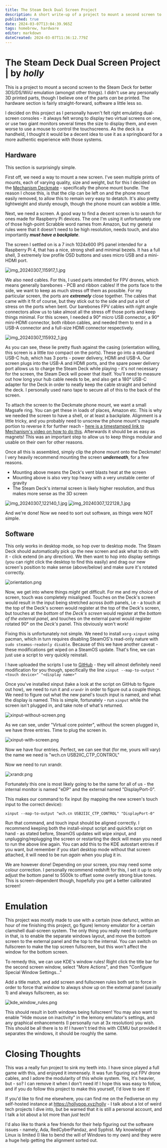 ```yaml
---
title: The Steam Deck Dual Screen Project
description: A short write-up of a project to mount a second screen to the Steam Deck with touch support and easy removal, without 3D printing anything.
published: true
date: 2024-03-07T13:04:39.965Z
tags: homebrew, hardware
editor: markdown
dateCreated: 2024-03-07T11:36:12.779Z
---
```


# The Steam Deck Dual Screen Project | by *holly*

This is a project to mount a second screen to the Steam Deck for better 3DS/DS/WiiU emulation (amongst other things). I didn't use any personally 3D printed parts, though I believe one of the parts *can* be printed. The hardware section is fairly straight-forward, software a little less so.

I decided on this project as I personally haven't felt right emulating dual-screen consoles - it always felt wrong to display two virtual screens on one, or use two giant monitors several times the size to display them, and even worse to use a mouse to control the touchscreens. As the deck is a handheld, I thought it would be a decent idea to use it as a springboard for a more authentic experience with those systems.

## Hardware

This section is surprisingly simple. 

First off, we need a way to mount a new screen. I've seen multiple prints of mounts, each of varying quality, size and weight, but for this I decided on the [Mechanism Deckmate](https://getmechanism.com/) - specifically the phone mount bundle. The reason I chose this, is that the clip can be left on and the phone mount easily removed, to allow this to remain *very* easy to detatch. It's also pretty lightweight and sturdy enough, though the phone mount can wobble a little. 

Next, we need a screen. A good way to find a decent screen is to search for ones made for Raspberry Pi devices. The one I'm using it unfortunately one of those high-point Scrabble word names from Amazon, but my general rules were that it doesn't need to be high resolution, needs touch, and also importantly ***must have a backplate***.

The screen I settled on is a 7 inch 1024x600 IPS panel intended for a Raspberry Pi 4, that has a nice, strong shell and minimal bezels. It has a full shell, 3 extremely low profile OSD buttons and uses micro USB and a mini-HDMI port.

![img_20240307_115917_1.jpg](/wiki/dual-screen-project/img_20240307_115917_1.jpg)

We also need cables. For this, I used parts intended for FPV drones, which means generally barebones - PCB and ribbon cables! If the ports face to the side, we want to keep as much stress off them as possible. For my particular screen, the ports are ***extremely*** close together. The cables that came with it fit of course, but they stick out to the side and put a lot of stress on the ports when bent. Our barebones FPV cables with right angle connectors allow us to take almost all the stress off those ports and keep things minimal. For this screen, I needed a 90° micro USB connector, a 90° mini-HDMI connector, both ribbon cables, and needed them to end in a USB-A connector and a full-size HDMI connector respectively.

![img_20240307_115932_1.jpg](/wiki/dual-screen-project/img_20240307_115932_1.jpg)

As you can see, these lie pretty flush against the casing (orientation willing, this screen is a little *too* compact on the ports). These go into a standard USB-C hub, which has 3 ports - power delivery, HDMI and USB-A. Our screen plugs into the USB-A and HDMI ports, and the spare power delivery port allows us to charge the Steam Deck while playing - it's not necessary for the screen, the Steam Deck will power that itself. You'll need to measure out how long your hub cable needs to be, and also get a 180° USB-C adapter for the Deck in order to neatly keep the cable straight and behind the deck. I personally used nano tape to secure all of this to the back of the screen.

To attach the screen to the Deckmate phone mount, we want a small Magsafe ring. You can get these in loads of places, Amazon etc. This is why we needed the screen to have a shell, or at least a backplate. Alignment is a little tricky, and you probably need to unscrew the phone mount's magsafe portion to reverse it for further reach - [here is a timestamped link to Mechanism's video on how to do this](https://youtu.be/axkgBOhTh0s?t=118). Afterwards it should be as easy as magnets! This was an important step to allow us to keep things modular and usable on their own for other reasons.

Once all this is assembled, simply clip the phone mount onto the Deckmate! I very heavily recommend mounting the screen ***underneath***, for a few reasons.
- Mounting above means the Deck's vent blasts heat at the screen
- Mounting above is also very top heavy with a very unstable center of gravity
- The Steam Deck's internal screen is likely higher resolution, and thus makes more sense as the 3D screen

![img_20240307_122140_1.jpg](/wiki/dual-screen-project/img_20240307_122140_1.jpg)
![img_20240307_122128_1.jpg](/wiki/dual-screen-project/img_20240307_122128_1.jpg)

And we're done! Now we need to sort out software, as things were NOT simple.

## Software

This only works in desktop mode, so hop over to desktop mode. The Steam Deck should automatically pick up the new screen and ask what to do with it - click extend (in any direction). We then want to hop into display settings (you can right click the desktop to find this easily) and drag our new screen's position to make sense (above/below) and make sure it's rotated correctly. 

![orientation.png](/wiki/dual-screen-project/orientation.png)

Now, we get into where things *might* get difficult. For me and my choice of screen, touch was completely misaligned. Touches on the Deck's screen would result in the input being stretched across *both* panels, i.e - a touch at the top of the Deck's screen would register at the top of the Deck's screen, but touches at the *bottom* of the *Deck's screen* would register at the *bottom of the external panel*, and touches on the external panel would register rotated 90° on the *Deck's* panel. This obviously won't work!

Fixing this is unfortunately not simple. We need to install `xorg-xinput` using pacman, which in turn requires disabling SteamOS's read-only nature with `sudo steamos-readonly disable`. Because of this we have another caveat - these modifications get wiped on a SteamOS update. That's fine, we can just use a script to very quickly reinstall.

I have uploaded the scripts I use to [GitHub](https://github.com/HollyCeuin/3DSDeck-HardwareProject-Scripts) - they will almost definitely need modification for you though, specifically the line `xinput --map-to-output "<touch device>" "<display name>"`

Once you've installed xinput (take a look at the script on GitHub to figure out how), we need to run it and `xrandr` in order to figure out a couple things. We need to figure out what the new panel's touch input is named, and what the display is named. This is simple, fortunately - run `xinput` while the screen isn't plugged in, and take note of what's returned.

![xinput-without-screen.png](/wiki/dual-screen-project/xinput-without-screen.png)

As we can see, under "Virtual core pointer", without the screen plugged in, we have three entries. Time to plug the screen in.

![xinput-with-screen.png](/wiki/dual-screen-project/xinput-with-screen.png)

Now we have four entries. Perfect, we can see that (for me, yours will vary) the name we need is "wch.cn USB2IIC_CTP_CONTROL"

Now we need to run xrandr.

![xrandr.png](/wiki/dual-screen-project/xrandr.png)

Fortunately this one is most likely going to be the same for all of us - the internal monitor is named "eDP" and the external named "DisplayPort-0".

This makes our command to fix input (by mapping the new screen's touch input to the correct device):

`xinput --map-to-output "wch.cn USB2IIC_CTP_CONTROL" "DisplayPort-0"`

Run that command, and touch input should be aligned correctly. I recommend keeping both the install-xinput script and quickfix script on hand - as stated before, SteamOS updates will wipe xinput, and unplugging/replugging the screen or restarting the deck will mean you need to run the above line again. You can add this to the KDE autostart entries if you want, but remember if you start desktop mode without that screen attached, it will need to be run *again* when you plug it in.

We are however done! Depending on your screen, you may need some colour correction. I personally recommend redshift for this, I set it up to only adjust the bottom panel to 5500k to offset some overly strong blue tones. This is screen-dependent though, hopefully you get a better calibrated screen!

# Emulation
This project was mostly made to use with a certain (now defunct, within an hour of me finishing this project, go figure) lemony emulator for a certain clamshell dual-screen system. The only thing you really need to configure in that, is to enable the separate windows layout, and move the bottom screen to the external panel and the top to the internal. You can switch on fullscreen to make the top screen fullscreen, but this won't affect the window for the bottom screen.

To remedy this, we can use KDE's window rules! Right click the title bar for the second screen window, select "More Actions", and then "Configure Special Window Settings..."

Add a title match, and add screen and fullscreen rules both set to force in order to force that window to always show up on the external panel (usually 1) and always fullscreen, as so:

![kde_window_rules.png](/wiki/dual-screen-project/kde_window_rules.png)

This should result in both windows being fullscreen! You may also want to enable "Hide mouse on inactivity" in the lemony emulator's settings, and any graphical enhancements (I personally run at 3x resolution) you wish. This should be all there is to it! I haven't tried this with CEMU but provided it separates the windows, it should be roughly the same.

# Closing Thoughts
This was a really fun project to sink my teeth into. I have since played a full game with this, and enjoyed it immensely. It was fun figuring out FPV drone cables, and I adore the modularity of this whole system. Yes, it's heavier, but - so? I can remove it when I don't need it! I hope this was easy to follow, and if you do follow this project to make this yourself, I'd love to see it!

If you'd like to find me elsewhere, you can find me on the Fediverse on my self-hosted instance at https://hollypop.xyz/holly - I talk about a lot of weird tech projects I dive into, but be warned that it is still a personal account, and I talk a lot about a lot more than *just* tech! 

I'd also like to thank a few friends for their help figuring out the software issues - namely, Ada, RedCyberPandaz, and Syphist. My knowledge of Linux is limited (I like to bend the will of Windows to my own) and they were a huge help getting the alignment sorted out.